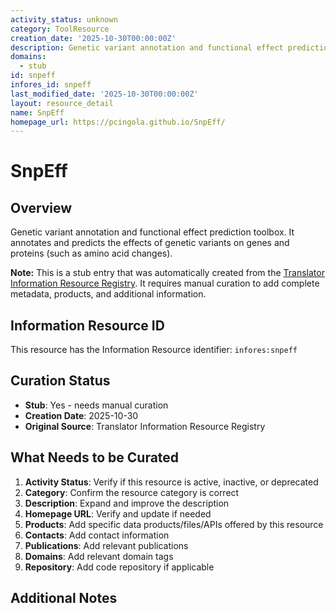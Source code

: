 ```yaml
---
activity_status: unknown
category: ToolResource
creation_date: '2025-10-30T00:00:00Z'
description: Genetic variant annotation and functional effect prediction toolbox. It annotates and predicts the effects of genetic variants on genes and proteins (such as amino acid changes).
domains:
  - stub
id: snpeff
infores_id: snpeff
last_modified_date: '2025-10-30T00:00:00Z'
layout: resource_detail
name: SnpEff
homepage_url: https://pcingola.github.io/SnpEff/
---
```


# SnpEff

## Overview

Genetic variant annotation and functional effect prediction toolbox. It annotates and predicts the effects of genetic variants on genes and proteins (such as amino acid changes).

**Note:** This is a stub entry that was automatically created from the [Translator Information Resource Registry](https://biolink.github.io/information-resource-registry/). It requires manual curation to add complete metadata, products, and additional information.

## Information Resource ID

This resource has the Information Resource identifier: `infores:snpeff`

## Curation Status

- **Stub**: Yes - needs manual curation
- **Creation Date**: 2025-10-30
- **Original Source**: Translator Information Resource Registry

## What Needs to be Curated

1. **Activity Status**: Verify if this resource is active, inactive, or deprecated
2. **Category**: Confirm the resource category is correct
3. **Description**: Expand and improve the description
4. **Homepage URL**: Verify and update if needed
5. **Products**: Add specific data products/files/APIs offered by this resource
6. **Contacts**: Add contact information
7. **Publications**: Add relevant publications
8. **Domains**: Add relevant domain tags
9. **Repository**: Add code repository if applicable

## Additional Notes
